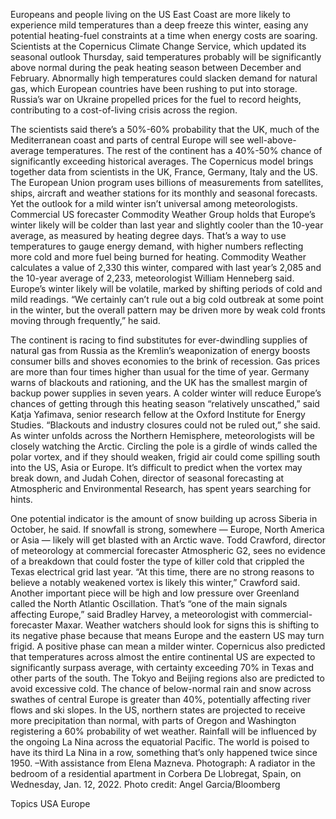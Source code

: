 Europeans and people living on the US East Coast are more likely to experience mild temperatures than a deep freeze this winter, easing any potential heating-fuel constraints at a time when energy costs are soaring.
Scientists at the Copernicus Climate Change Service, which updated its seasonal outlook Thursday, said temperatures probably will be significantly above normal during the peak heating season between December and February.
Abnormally high temperatures could slacken demand for natural gas, which European countries have been rushing to put into storage. Russia’s war on Ukraine propelled prices for the fuel to record heights, contributing to a cost-of-living crisis across the region.

The scientists said there’s a 50%-60% probability that the UK, much of the Mediterranean coast and parts of central Europe will see well-above-average temperatures. The rest of the continent has a 40%-50% chance of significantly exceeding historical averages.
The Copernicus model brings together data from scientists in the UK, France, Germany, Italy and the US. The European Union program uses billions of measurements from satellites, ships, aircraft and weather stations for its monthly and seasonal forecasts.
Yet the outlook for a mild winter isn’t universal among meteorologists. Commercial US forecaster Commodity Weather Group holds that Europe’s winter likely will be colder than last year and slightly cooler than the 10-year average, as measured by heating degree days.
That’s a way to use temperatures to gauge energy demand, with higher numbers reflecting more cold and more fuel being burned for heating.
Commodity Weather calculates a value of 2,330 this winter, compared with last year’s 2,085 and the 10-year average of 2,233, meteorologist William Henneberg said. Europe’s winter likely will be volatile, marked by shifting periods of cold and mild readings.
“We certainly can’t rule out a big cold outbreak at some point in the winter, but the overall pattern may be driven more by weak cold fronts moving through frequently,” he said.

The continent is racing to find substitutes for ever-dwindling supplies of natural gas from Russia as the Kremlin’s weaponization of energy boosts consumer bills and shoves economies to the brink of recession.
Gas prices are more than four times higher than usual for the time of year. Germany warns of blackouts and rationing, and the UK has the smallest margin of backup power supplies in seven years.
A colder winter will reduce Europe’s chances of getting through this heating season “relatively unscathed,” said Katja Yafimava, senior research fellow at the Oxford Institute for Energy Studies.
“Blackouts and industry closures could not be ruled out,” she said.
As winter unfolds across the Northern Hemisphere, meteorologists will be closely watching the Arctic. Circling the pole is a girdle of winds called the polar vortex, and if they should weaken, frigid air could come spilling south into the US, Asia or Europe.
It’s difficult to predict when the vortex may break down, and Judah Cohen, director of seasonal forecasting at Atmospheric and Environmental Research, has spent years searching for hints.

One potential indicator is the amount of snow building up across Siberia in October, he said. If snowfall is strong, somewhere — Europe, North America or Asia — likely will get blasted with an Arctic wave.
Todd Crawford, director of meteorology at commercial forecaster Atmospheric G2, sees no evidence of a breakdown that could foster the type of killer cold that crippled the Texas electrical grid last year.
“At this time, there are no strong reasons to believe a notably weakened vortex is likely this winter,” Crawford said.
Another important piece will be high and low pressure over Greenland called the North Atlantic Oscillation. That’s “one of the main signals affecting Europe,” said Bradley Harvey, a meteorologist with commercial-forecaster Maxar.
Weather watchers should look for signs this is shifting to its negative phase because that means Europe and the eastern US may turn frigid. A positive phase can mean a milder winter.
Copernicus also predicted that temperatures across almost the entire continental US are expected to significantly surpass average, with certainty exceeding 70% in Texas and other parts of the south. The Tokyo and Beijing regions also are predicted to avoid excessive cold.
The chance of below-normal rain and snow across swathes of central Europe is greater than 40%, potentially affecting river flows and ski slopes.
In the US, northern states are projected to receive more precipitation than normal, with parts of Oregon and Washington registering a 60% probability of wet weather.
Rainfall will be influenced by the ongoing La Nina across the equatorial Pacific. The world is poised to have its third La Nina in a row, something that’s only happened twice since 1950.
–With assistance from Elena Mazneva.
Photograph: A radiator in the bedroom of a residential apartment in Corbera De Llobregat, Spain, on Wednesday, Jan. 12, 2022. Photo credit: Angel Garcia/Bloomberg

Topics
USA
Europe
